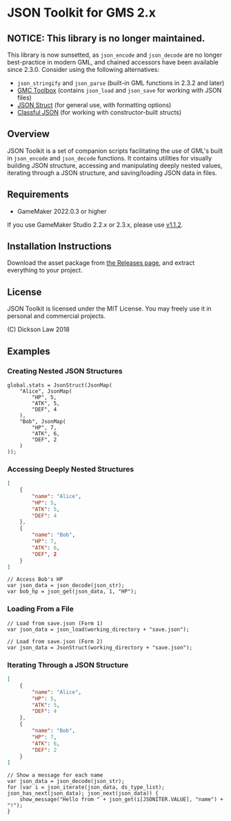 # JSON Toolkit for GMS 2.x

## NOTICE: This library is no longer maintained.

This library is now sunsetted, as `json_encode` and `json_decode` are no longer best-practice in modern GML, and chained accessors have been available since 2.3.0. Consider using the following alternatives:

- `json_stringify` and `json_parse` (built-in GML functions in 2.3.2 and later)
- [GMC Toolbox](https://forum.gamemaker.io/index.php?threads/gamemaker-community-toolbox.103966/) (contains `json_load` and `json_save` for working with JSON files)
- [JSON Struct](https://github.com/dicksonlaw583/jsonstruct) (for general use, with formatting options)
- [Classful JSON](https://github.com/dicksonlaw583/classfuljson) (for working with constructor-built structs)


## Overview

JSON Toolkit is a set of companion scripts facilitating the use of GML's built in `json_encode` and `json_decode` functions. It contains utilities for visually building JSON structure, accessing and manipulating deeply nested values, iterating through a JSON structure, and saving/loading JSON data in files.

## Requirements

- GameMaker 2022.0.3 or higher

If you use GameMaker Studio 2.2.x or 2.3.x, please use [v1.1.2](https://github.com/dicksonlaw583/jsontoolkit/releases/tag/v1.1.2).

## Installation Instructions

Download the asset package from [the Releases page](https://github.com/dicksonlaw583/jsontoolkit/releases), and extract everything to your project.

## License

JSON Toolkit is licensed under the MIT License. You may freely use it in personal and commercial projects.

(C) Dickson Law 2018

## Examples

### Creating Nested JSON Structures

```gml
global.stats = JsonStruct(JsonMap(
	"Alice", JsonMap(
    	"HP", 5,
        "ATK", 5,
        "DEF", 4
    ),
    "Bob", JsonMap(
    	"HP", 7,
        "ATK", 6,
        "DEF", 2
    )
));
```

### Accessing Deeply Nested Structures

```json
[
	{
    	"name": "Alice",
        "HP": 5,
        "ATK": 5,
        "DEF": 4
    },
    {
    	"name": "Bob",
        "HP": 7,
        "ATK": 6,
        "DEF", 2
    }
]
```

```gml
// Access Bob's HP
var json_data = json_decode(json_str);
var bob_hp = json_get(json_data, 1, "HP");
```

### Loading From a File

```gml
// Load from save.json (Form 1)
var json_data = json_load(working_directory + "save.json");
```

```gml
// Load from save.json (Form 2)
var json_data = JsonStruct(working_directory + "save.json");
```

### Iterating Through a JSON Structure

```json
[
	{
    	"name": "Alice",
        "HP": 5,
        "ATK": 5,
        "DEF": 4
    },
    {
    	"name": "Bob",
        "HP": 7,
        "ATK": 6,
        "DEF": 2
    }
]
```

```gml
// Show a message for each name
var json_data = json_decode(json_str);
for (var i = json_iterate(json_data, ds_type_list); json_has_next(json_data); json_next(json_data)) {
	show_message("Hello from " + json_get(i[JSONITER.VALUE], "name") + "!");
}
```